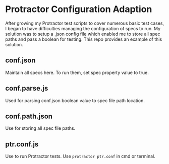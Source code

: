 # Protractor Configuration Adaption

After growing my Protractor test scripts to cover numerous basic test cases, I began to have difficulties managing the configuration of specs to run. 
My solution was to setup a .json config file which enabled me to store all spec paths and pass a boolean for testing. 
This repo provides an example of this solution. 

## conf.json

Maintain all specs here. To run them, set spec property value to true. 

## conf.parse.js

Used for parsing conf.json boolean value to spec file path location.

## conf.path.json

Use for storing all spec file paths.

## ptr.conf.js

Use to run Protractor tests. Use `protractor ptr.conf` in cmd or terminal.